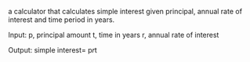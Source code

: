 a calculator that calculates simple interest given principal, annual rate of interest and time period in years.

Input:
p, principal amount
t, time in years
r, annual rate of interest

Output:
simple interest= p*r*t
